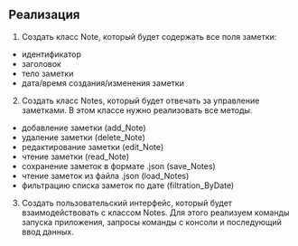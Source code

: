 ## Реализация

1. Создать класс Note, который будет содержать все поля заметки:
* идентификатор
* заголовок
* тело заметки
* дата/время создания/изменения заметки

2. Создать класс Notes, который будет отвечать за управление заметками. В этом классе нужно реализовать все методы.
* добавление заметки (add_Note)
* удаление заметки (delete_Note)
* редактирование заметки (edit_Note)
* чтение заметки (read_Note)
* сохранение заметок в формате .json (save_Notes)
* чтение заметок из файла .json (load_Notes)
* фильтрацию списка заметок по дате (filtration_ByDate)

3. Создать пользовательский интерфейс, который будет взаимодействовать с классом Notes. Для этого реализуем команды запуска приложения, запросы команды с консоли и последующий ввод данных.


